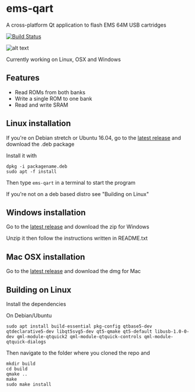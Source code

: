 # ems-qart
A cross-platform Qt application to flash EMS 64M USB cartridges

[![Build Status](https://travis-ci.org/rbino/ems-qart.svg?branch=master)](https://travis-ci.org/rbino/ems-qart)

![alt text](https://i.imgur.com/UU4yUpi.png)

Currently working on Linux, OSX and Windows

## Features
- Read ROMs from both banks
- Write a single ROM to one bank
- Read and write SRAM

## Linux installation
If you're on Debian stretch or Ubuntu 16.04, go to the [latest release](https://github.com/rbino/ems-qart/releases/latest) and download the .deb package

Install it with
```
dpkg -i packagename.deb
sudo apt -f install
```
Then type `ems-qart` in a terminal to start the program

If you're not on a deb based distro see "Building on Linux"

## Windows installation
Go to the [latest release](https://github.com/rbino/ems-qart/releases/latest) and download the zip for Windows

Unzip it then follow the instructions written in README.txt

## Mac OSX installation
Go to the [latest release](https://github.com/rbino/ems-qart/releases/latest) and download the dmg for Mac

## Building on Linux
Install the dependencies

On Debian/Ubuntu
```
sudo apt install build-essential pkg-config qtbase5-dev qtdeclarative5-dev libqt5svg5-dev qt5-qmake qt5-default libusb-1.0-0-dev qml-module-qtquick2 qml-module-qtquick-controls qml-module-qtquick-dialogs
```

Then navigate to the folder where you cloned the repo and
```
mkdir build
cd build
qmake ..
make
sudo make install
```
